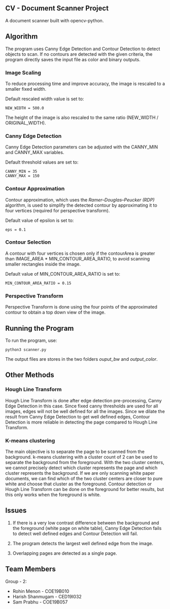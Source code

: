 ## CV - Document Scanner Project

A document scanner built with opencv-python. 

## Algorithm

The program uses Canny Edge Detection and Contour Detection to detect objects to scan.  If no contours are detected with the given criteria, the program directly saves the input file as color and binary outputs. 

### Image Scaling

To reduce processing time and improve accuracy, the image is rescaled to a smaller fixed width. 

Default rescaled width value is set to: 
```
NEW_WIDTH = 500.0
```
The height of the image is also rescaled to the same ratio (NEW_WIDTH / ORIGINAL_WIDTH). 

### Canny Edge Detection

Canny Edge Detection parameters can be adjusted with the CANNY_MIN and CANNY_MAX variables. 

Default threshold values are set to: 
```
CANNY_MIN = 35
CANNY_MAX = 150
```
### Contour Approximation

Contour approximation, which uses the *Ramer*–*Douglas*–*Peucker (RDP)* algorithm, is used to simplify the detected contour by approximating it to four vertices (required for perspective transform).

Default value of epsilon is set to:
```
eps = 0.1
```
### Contour Selection

A contour with four vertices is chosen only if the contourArea is greater than IMAGE_AREA * MIN_CONTOUR_AREA_RATIO, to avoid scanning smaller rectangles inside the image. 

Default value of MIN_CONTOUR_AREA_RATIO is set to:
```
MIN_CONTOUR_AREA_RATIO = 0.15
```

### Perspective Transform

Perspective Transform is done using the four points of the approximated contour to obtain a top down view of the image.  

## Running the Program

To run the program, use:
```
python3 scanner.py
```
The output files are stores in the two folders *ouput_bw* and *output_color*.

## Other Methods

### Hough Line Transform
Hough Line Transform is done after edge detection pre-processing, Canny Edge Detection in this case. Since fixed canny thresholds are used for all images, edges will not be well defined for all the images. Since we dilate the result from Canny Edge Detection to get well defined edges, Contour Detection is more reliable in detecting the page compared to Hough Line Transform. 

### K-means clustering
The main objective is to separate the page to be scanned from the background. k-means clustering with a cluster count of 2 can be used to separate the background from the foreground. With the two cluster centers, we cannot precisely detect which cluster represents the page and which cluster represents the background. If we are only scanning white paper documents, we can find which of the two cluster centers are closer to pure white and choose that cluster as the foreground. Contour detection or Hough Line Transform can be done on the foreground for better results, but this only works when the foreground is white. 

## Issues

1. If there is a very low contrast difference between the background and the foreground (white page on white table), Canny Edge Detection fails to detect well defined edges and Contour Detection will fail. 

2. The program detects the largest well defined edge from the image. 

3. Overlapping pages are detected as a single page.  


## Team Members

Group - 2:
- Rohin Menon - COE19B010
- Harish Shanmugam - CED19I032 
- Sam Prabhu - COE19B057


